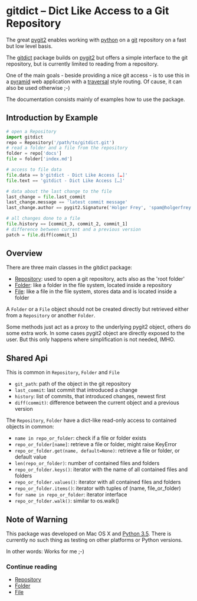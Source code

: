 gitdict – Dict Like Access to a Git Repository
=============================================

The great [pygit2][] enables working with [python][] on a [git][] repository on a fast but low level basis. 

The [gitdict][] package builds on [pygit2][] but offers a simple interface to the git repository, but is currently limited to reading from a repository. 

One of the main goals - beside providing a nice git access - is to use this in a [pyramid][] web application with a [traversal][] style routing. Of cause, it can also be used otherwise ;-)

The documentation consists mainly of examples how to use the package.


Introduction by Example
-----------------------

```python
# open a Repository
import gitdict
repo = Repository('/path/to/gitdict.git')
# read a folder and a file from the repository
folder = repo['docs']
file = folder['index.md']

# access to file data
file.data == b'gitdict - Dict Like Access […]'
file.text == 'gitdict - Dict Like Access […]'

# data about the last change to the file
last_change = file.last_commit
last_change.message == 'latest commit message'
last_change.author == pygit2.Signature('Holger Frey', 'spam@holgerfrey.de')

# all changes done to a file
file.history == [commit_3, commit_2, commit_1]
# difference between current and a previous version
patch = file.diff(commit_1)
```

Overview
--------

There are three main classes in the gitdict package: 

- [Repository][gd_repo]: used to open a git repository, acts also as the 'root folder'
- [Folder][gd_folder]: like a folder in the file system, located inside a repository
- [File][gd_file]: like a file in the file system, stores data and is located inside a folder

A `Folder` or a `File` object should not be created directly but retrieved either from a `Repository` or another `Folder`.

Some methods just act as a proxy to the underlying pygit2 object, others do some extra work. In some cases pygit2 object are directly exposed to the user. But this only happens where simplification is not needed, IMHO.


Shared Api
----------

This is common in `Repository`, `Folder` and `File`

- `git_path`: path of the object in the git repository
- `last_commit`: last commit that introduced a change
- `history`: list of commits, that introduced changes, newest first
- `diff(commit)`: difference between the current object and a previous version

The `Repository`, `Folder` have a dict-like read-only access to contained objects in common: 

- `name in repo_or_folder`: check if a file or folder exists
- `repo_or_folder[name]`: retrieve a file or folder, might raise KeyError
- `repo_or_folder.get(name, default=None)`: retrieve a file or folder, or default value
- `len(repo_or_folder)`: number of contained files and folders
- `repo_or_folder.keys()`:  iterator with the name of all contained files and folders
- `repo_or_folder.values()`: iterator with all contained files and folders
- `repo_or_folder.items()`: iterator with tuples of (name, file_or_folder)
- `for name in repo_or_folder`: iterator interface
- `repo_or_folder.walk()`: similar to os.walk()


Note of Warning
---------------

This package was developed on Mac OS X and [Python 3.5][py35]. There is currently no such thing as testing on other platforms or Python versions. 

In other words: Works for me ;-)


### Continue reading

- [Repository][gd_repo]
- [Folder][gd_folder]
- [File][gd_file]


[pygit2]:    http://www.pygit2.org
[python]:    https://www.python.org
[git]:       http://git-scm.com
[gitdict]:   http://example.com
[dict]:      https://docs.python.org/3.5/library/stdtypes.html#mapping-types-dict
[pyramid]:   http://www.pylonsproject.org
[traversal]: http://docs.pylonsproject.org/projects/pyramid/en/latest/narr/traversal.html
[py35]:      https://docs.python.org/3/
[gd_repo]:   repository.md
[gd_folder]: folder.md
[gd_file]:   file.md